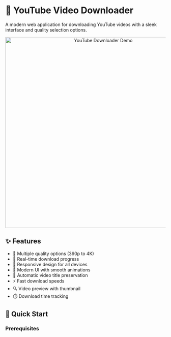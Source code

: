 # 🎥 YouTube Video Downloader

A modern web application for downloading YouTube videos with a sleek interface and quality selection options.

<p align="center">
  <img src="demo.gif" alt="YouTube Downloader Demo" width="600px">
</p>

## ✨ Features

- 🎯 Multiple quality options (360p to 4K)
- 🚀 Real-time download progress
- 📱 Responsive design for all devices
- 🎨 Modern UI with smooth animations
- 💾 Automatic video title preservation
- ⚡ Fast download speeds
- 🔍 Video preview with thumbnail
- ⏱️ Download time tracking

## 🚀 Quick Start

### Prerequisites
